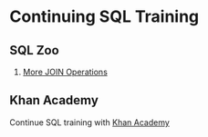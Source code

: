 # Continuing SQL Training

## SQL Zoo
  1. [More JOIN Operations](https://sqlzoo.net/wiki/More_JOIN_operations)

## Khan Academy

Continue SQL training with [Khan Academy](https://www.khanacademy.org/computing/computer-programming/sql/)
